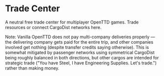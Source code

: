 # Trade Center

A neutral free trade center for multiplayer OpenTTD games. Trade resources or connect CargoDist networks here.

Note: Vanilla OpenTTD does not pay multi-company deliveries properly — the delivering company gets paid for the entire trip, and other companies involved get nothing (despite transfer credits saying otherwise). This is somewhat mitigated by passenger networks using symmetrical CargoDist being roughly balanced in both directions, but other cargos are intended for strategic trade ("You have Steel, I have Engineering Supplies. Let's trade.") rather than making money.
